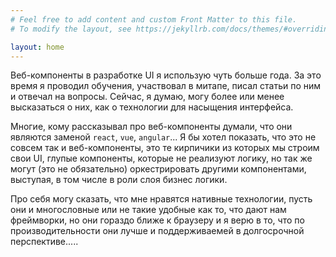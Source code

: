 ```yaml
---
# Feel free to add content and custom Front Matter to this file.
# To modify the layout, see https://jekyllrb.com/docs/themes/#overriding-theme-defaults

layout: home
---
```

Веб-компоненты в разработке UI я использую чуть больше года. За это время я проводил обучения, участвовал в митапе, писал статьи по ним и отвечал на вопросы. Сейчас, я думаю, могу более или менее высказаться о них, как о технологии для насыщения интерфейса.

Многие, кому рассказывал про веб-компоненты думали, что они являются заменой `react`, `vue`, `angular`... Я бы хотел показать, что это не совсем так и веб-компоненты, это те кирпичики из которых мы строим свои UI, глупые компоненты, которые не реализуют логику, но так же могут (это не обязательно) оркестрировать другими компонентами, выступая, в том числе в роли слоя бизнес логики.

Про себя могу сказать, что мне нравятся нативные технологии, пусть они и многословные или не такие удобные как то, что дают нам фреймворки, но они гораздо ближе к браузеру и я верю в то, что по производительности они лучше и поддерживаемей в долгосрочной перспективе.....